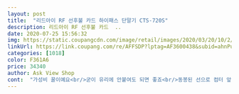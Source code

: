 ```yaml
---
layout: post 
title:  "리드아이 RF 선후불 카드 하이패스 단말기 CTS-720S" 
description: 리드아이 RF 선후불 카드  ..
date: 2020-07-25 15:56:32 
img: https://static.coupangcdn.com/image/retail/images/2020/03/20/10/2/f5fab0f8-a2f1-470f-b3c5-f6788b1b282b.jpg 
linkUrl: https://link.coupang.com/re/AFFSDP?lptag=AF3600438&subid=ahnPublicAsk&pageKey=1414805814&itemId=2451490720&vendorItemId=70445134742&traceid=V0-113-222fb6e89edd9727 
categories: [1018] 
color: F361A6 
price: 34340 
author: Ask View Shop 
cont:  "가성비 꿀이예요<br/>굳이 유리에 안붙여도 되면 좋죠<br/>동봉된 선으로 컴터 앞에 꽂아도 뒤에 꽂아도 인식이 안되더니 한 열번 컴터 앞뒤로 꽂엇다뺏다 반복해서 포기할즈음 겨우 등록햇어요<br/>드디어 사용할기회가 잇엇네요<br/>등록하기 너무 어려웟어요<br/>본체 앞에 꽂아서 겨우  인식되네요<br/>설치 어렵다는 평 보고 걱정했는데, 설명서 그대로만하면 완전 쉬움!<br/>유리창에 부착하기 싫어서 아래 안보이는 곳에 넣어놨는데도 잘 작동하고, 음성으로 잘 알려줘서 넘 좋아요!<br/>유선이라서 충전걱정안해도 되고  차컵홀더에 놓고  하이패스진입해도 잘된다하니 시험해봐야지요<br/>자가등록하기 쉽구요, 아직은 사용전입니다.<br/> 작아서 공간차지 많이안할꺼같고 예쁩니다.<br/><br/>작아서 카드가 1/3이 바깥으로 튀어나와요<br/>저렴한 가격에 완전 추천합니다!<br/>저희 아빠 사드렸는데 넘 잘된다고 좋아하세요<br/>충전기꽂고  컵홀더에 두고 하이패스지나니 상향선 하향선 너무잘되네요<br/>" 
---
```

